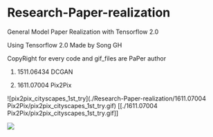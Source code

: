 # Research-Paper-realization
General Model Paper Realization with Tensorflow 2.0 

Using Tensorflow 2.0
Made by Song GH

CopyRight for every code and gif_files are PaPer author

1. 1511.06434 DCGAN

2. 1611.07004 Pix2Pix

![pix2pix_cityscapes_1st_try](./Research-Paper-realization/1611.07004 Pix2Pix/pix2pix_cityscapes_1st_try.gif)
[[./1611.07004 Pix2Pix/pix2pix_cityscapes_1st_try.gif]]


<img src="https://github.com/stellaluminary/Research-Paper-realization/blob/master/1611.07004%20Pix2Pix/pix2pix_cityscapes_1st_try.gif">
